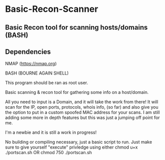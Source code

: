# Basic-Recon-Scanner
## Basic Recon tool for scanning hosts/domains (BASH)

## Dependencies

NMAP (https://nmap.org)

BASH (BOURNE AGAIN SHELL)


This program should be ran as root user.

Basic scanning & recon tool for gathering some info on a host/domain. 

All you need to input is a Domain, and it will take the work from there!
It will scan for the IP, open ports, protocols, whois info, (so far) and also give you the option to put in a custom spoofed MAC address for your scans. I am still adding some more in depth features but this was just a jumping off point for me.

I'm a newbie and it is still a work in progress!

No building or compiling necessary, just a basic script to run. Just make sure to give yourself "execute" privledge 
using either
chmod u+x ./portscan.sh OR
chmod 750 ./portscan.sh

